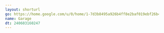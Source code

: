 ```yaml
---
layout: shorturl
go: https://home.google.com/u/0/home/1-7d3b8495a926b4ff8e2baf019ebf26b421797983e756934960f216cf8bae7138/cameras/list/1-b9723ea6730395054da16a988078c79b3d9bd3ecf3cb9a959fa04de3c74c9b95
name: Garage
dt: 240603160247
---
```

